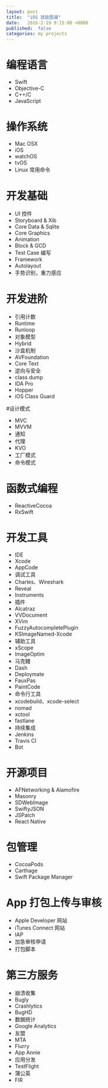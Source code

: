 ```yaml
---
layout: post
title:  "iOS 技能图谱"
date:   2016-2-19 9:15:00 +0800
published:  false
categories: my projects
---
```



# 编程语言
- Swift
- Objective-C
- C++/C
- JavaScript

# 操作系统
- Mac OSX
- iOS
- watchOS
- tvOS
- Linux 常用命令

# 开发基础
- UI 控件
- Storyboard & Xib
- Core Data & Sqlite
- Core Graphics
- Animation
- Block & GCD
- Test Case 编写
- Framework
- Autolayout
- 手势识别，重力感应


# 开发进阶
- 引用计数
- Runtime
- Runloop
- 对象模型
- Hybrid
- 沙盒机制
- AVFoundation
- Core Text
- 逆向与安全
- class dump
- IDA Pro
- Hopper
- iOS Class Guard

#设计模式
- MVC
- MVVM
- 通知
- 代理
- KVO
- 工厂模式
- 命令模式

# 函数式编程
- ReactiveCocoa
- RxSwift

# 开发工具
- IDE
- Xcode
- AppCode
- 调试工具
- Charles、Wireshark
- Reveal
- Instruments
- 插件
- Alcatraz
- VVDocument
- XVim
- FuzzyAutocompletePlugin
- KSImageNamed-Xcode
- 辅助工具
- xScope
- ImageOptim
- 马克鳗
- Dash
- Deploymate
- FauxPas
- PaintCode
- 命令行工具
- xcodebuild、xcode-select
- nomad
- xctool
- fastlane
- 持续集成
- Jenkins
- Travis CI
- Bot

# 开源项目
- AFNetworking & Alamofire
- Masonry
- SDWebImage
- SwiftyJSON
- JSPatch
- React Native

# 包管理
- CocoaPods
- Carthage
- Swift Package Manager

# App 打包上传与审核
- Apple Developer 网站
- iTunes Connect 网站
- IAP
- 加急审核申请
- 打包脚本

# 第三方服务
- 崩溃收集
- Bugly
- Crashlytics
- BugHD
- 数据统计
- Google Analytics
- 友盟
- MTA
- Flurry
- App Annie
- 应用分发
- TestFlight
- 蒲公英
- FIR








